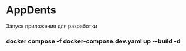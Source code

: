 # AppDents

Запуск приложения для разработки 

### docker compose -f docker-compose.dev.yaml up --build -d

